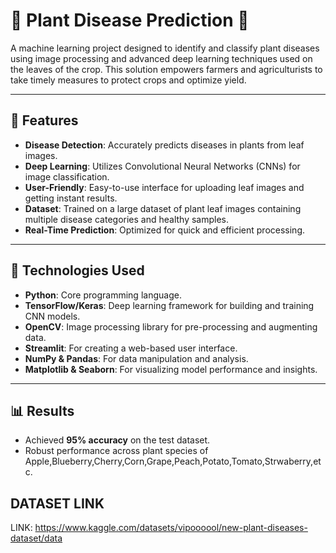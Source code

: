 # 🌱 Plant Disease Prediction 🌾

A machine learning project designed to identify and classify plant diseases using image processing and advanced deep learning techniques used on the leaves of the crop. This solution empowers farmers and agriculturists to take timely measures to protect crops and optimize yield.

---

## 📝 Features
- **Disease Detection**: Accurately predicts diseases in plants from leaf images.
- **Deep Learning**: Utilizes Convolutional Neural Networks (CNNs) for image classification.
- **User-Friendly**: Easy-to-use interface for uploading leaf images and getting instant results.
- **Dataset**: Trained on a large dataset of plant leaf images containing multiple disease categories and healthy samples.
- **Real-Time Prediction**: Optimized for quick and efficient processing.

---

## 🚀 Technologies Used
- **Python**: Core programming language.
- **TensorFlow/Keras**: Deep learning framework for building and training CNN models.
- **OpenCV**: Image processing library for pre-processing and augmenting data.
- **Streamlit**: For creating a web-based user interface.
- **NumPy & Pandas**: For data manipulation and analysis.
- **Matplotlib & Seaborn**: For visualizing model performance and insights.

---

## 📊 Results
- Achieved **95% accuracy** on the test dataset.
- Robust performance across plant species of Apple,Blueberry,Cherry,Corn,Grape,Peach,Potato,Tomato,Strwaberry,etc.

## DATASET LINK 
LINK: https://www.kaggle.com/datasets/vipoooool/new-plant-diseases-dataset/data
